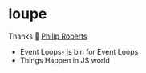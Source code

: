 # loupe
Thanks :clap: [Philip Roberts](https://github.com/latentflip)  
* Event Loops- js bin for Event Loops
* Things Happen in JS world
